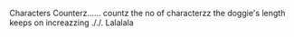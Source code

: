 Characters Counterz......
countz the no of characterzz
the doggie's length keeps on increazzing
././.
Lalalala